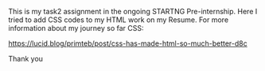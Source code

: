 

This is my task2 assignment in the ongoing STARTNG Pre-internship.
Here I tried to add CSS codes to my HTML work on my Resume.
For more information about my journey so far CSS:

https://lucid.blog/primteb/post/css-has-made-html-so-much-better-d8c

Thank you

